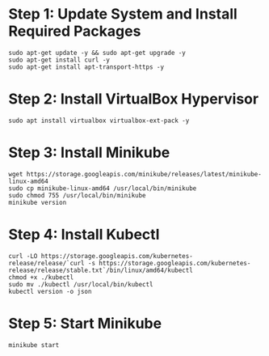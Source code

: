 # Step 1: Update System and Install Required Packages
    sudo apt-get update -y && sudo apt-get upgrade -y
    sudo apt-get install curl -y
    sudo apt-get install apt-transport-https -y

# Step 2: Install VirtualBox Hypervisor
    sudo apt install virtualbox virtualbox-ext-pack -y

# Step 3: Install Minikube
    wget https://storage.googleapis.com/minikube/releases/latest/minikube-linux-amd64
    sudo cp minikube-linux-amd64 /usr/local/bin/minikube
    sudo chmod 755 /usr/local/bin/minikube
    minikube version   
    
# Step 4: Install Kubectl
    curl -LO https://storage.googleapis.com/kubernetes-release/release/`curl -s https://storage.googleapis.com/kubernetes-release/release/stable.txt`/bin/linux/amd64/kubectl
    chmod +x ./kubectl  
    sudo mv ./kubectl /usr/local/bin/kubectl
    kubectl version -o json

# Step 5: Start Minikube
    minikube start
  
